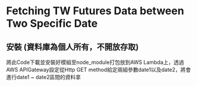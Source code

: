 # Fetching TW Futures Data between Two Specific Date



## 安裝 (資料庫為個人所有，不開放存取)

將此Code下載並安裝好模組至node_module打包放到AWS Lambda上，透過AWS APIGateway設定從Http GET method給定兩組參數date1以及date2，將會進行date1 ~ date2區間的資料拿